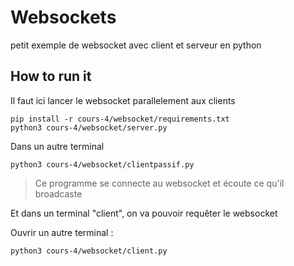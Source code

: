 # Websockets

petit exemple de websocket avec client et serveur en python
## How to run it

Il faut ici lancer le websocket parallelement aux clients
```
pip install -r cours-4/websocket/requirements.txt
python3 cours-4/websocket/server.py
```

Dans un autre terminal
```
python3 cours-4/websocket/clientpassif.py
```

> Ce programme se connecte au websocket et écoute ce qu'il broadcaste

Et dans un terminal "client", on va pouvoir requêter le websocket

Ouvrir un autre terminal :
```
python3 cours-4/websocket/client.py
```